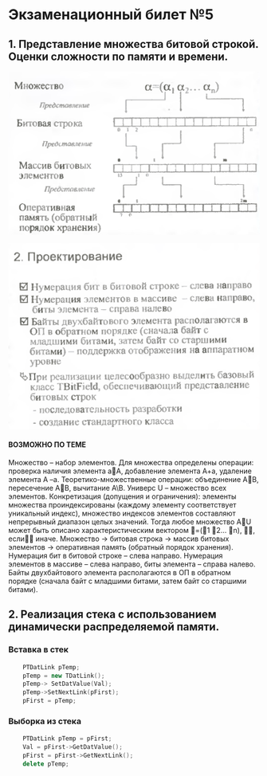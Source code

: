 # Экзаменационный билет №5

## 1. Представление множества битовой строкой. Оценки сложности по памяти и времени.

![](../pictures/ticket05-1.png)

![](../pictures/ticket05-2.png)

#### ВОЗМОЖНО ПО ТЕМЕ

Множество – набор элементов. Для множества определены операции: проверка наличия элемента aA, добавление элемента A+a, удаление элемента A –a. Теоретико-множественные операции: объединение AB, пересечение AB, вычитание A\B. Универс U – множество всех элементов. Конкретизация (допущения и ограничения): элементы множества проиндексированы (каждому элементу соответствует уникальный индекс), множество индексов элементов составляют непрерывный диапазон целых значений. Тогда любое множество AU может быть описано характеристическим вектором =(1 2… n), ,
если иначе. Множество → битовая строка → массив битовых элементов → оперативная память (обратный порядок хранения). Нумерация бит в битовой строке – слева направо. Нумерация элементов в массиве – слева направо, биты элемента – справа налево. Байты двухбайтового элемента располагаются в ОП в обратном порядке (сначала байт с младшими битами, затем байт со старшими битами).

## 2. Реализация стека с использованием динамически распределяемой памяти.

### Вставка в стек

```C++
    PTDatLink pTemp;
    pTemp = new TDatLink();
    pTemp-> SetDatValue(Val);
    pTemp->SetNextLink(pFirst);
    pFirst = pTemp;
```

### Выборка из стека

```C++
    PTDatLink pTemp = pFirst;
    Val = pFirst->GetDatValue();
    pFirst = pFirst->GetNextLink();
    delete pTemp;
```
